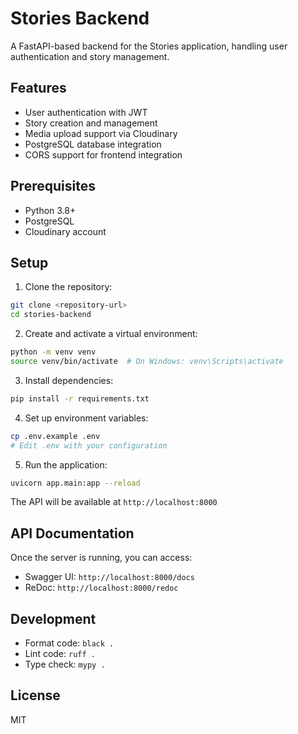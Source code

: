 # Stories Backend

A FastAPI-based backend for the Stories application, handling user authentication and story management.

## Features

- User authentication with JWT
- Story creation and management
- Media upload support via Cloudinary
- PostgreSQL database integration
- CORS support for frontend integration

## Prerequisites

- Python 3.8+
- PostgreSQL
- Cloudinary account

## Setup

1. Clone the repository:
```bash
git clone <repository-url>
cd stories-backend
```

2. Create and activate a virtual environment:
```bash
python -m venv venv
source venv/bin/activate  # On Windows: venv\Scripts\activate
```

3. Install dependencies:
```bash
pip install -r requirements.txt
```

4. Set up environment variables:
```bash
cp .env.example .env
# Edit .env with your configuration
```

5. Run the application:
```bash
uvicorn app.main:app --reload
```

The API will be available at `http://localhost:8000`

## API Documentation

Once the server is running, you can access:
- Swagger UI: `http://localhost:8000/docs`
- ReDoc: `http://localhost:8000/redoc`

## Development

- Format code: `black .`
- Lint code: `ruff .`
- Type check: `mypy .`

## License

MIT 